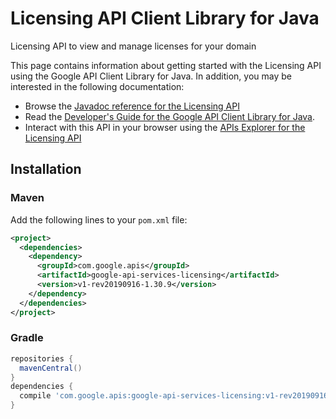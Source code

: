 # Licensing API Client Library for Java

Licensing API to view and manage licenses for your domain

This page contains information about getting started with the Licensing API
using the Google API Client Library for Java. In addition, you may be interested
in the following documentation:

* Browse the [Javadoc reference for the Licensing API][javadoc]
* Read the [Developer's Guide for the Google API Client Library for Java][google-api-client].
* Interact with this API in your browser using the [APIs Explorer for the Licensing API][api-explorer]

## Installation

### Maven

Add the following lines to your `pom.xml` file:

```xml
<project>
  <dependencies>
    <dependency>
      <groupId>com.google.apis</groupId>
      <artifactId>google-api-services-licensing</artifactId>
      <version>v1-rev20190916-1.30.9</version>
    </dependency>
  </dependencies>
</project>
```

### Gradle

```gradle
repositories {
  mavenCentral()
}
dependencies {
  compile 'com.google.apis:google-api-services-licensing:v1-rev20190916-1.30.9'
}
```

[javadoc]: https://googleapis.dev/java/google-api-services-licensing/latest/index.html
[google-api-client]: https://github.com/googleapis/google-api-java-client/
[api-explorer]: https://developers.google.com/apis-explorer/#p/licensing/v1/
